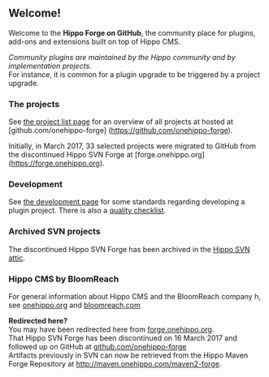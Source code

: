 
## Welcome!

Welcome to the **Hippo Forge on GitHub**, the community place for plugins, add-ons and extensions built on top of Hippo 
CMS.

_Community plugins are maintained by the Hippo community and by implementation projects._ <br/>
For instance, it is common for a plugin upgrade to be triggered by a project upgrade.

### The projects
See [the project list page](project-list.html) for an overview of all projects at hosted at [github.com/onehippo-forge]
(https://github.com/onehippo-forge).

Initially, in March 2017, 33 selected projects were migrated to GitHub from the discontinued Hippo SVN Forge 
at [forge.onehippo.org] (https://forge.onehippo.org).

### Development
See [the development page](development.html) for some standards regarding developing a plugin project. There is also a
[quality checklist](checklist.html). 

### Archived SVN projects
The discontinued Hippo SVN Forge has been archived in the [Hippo SVN attic](http://svn.onehippo.org/repos/hippo/attic/forge/).

### Hippo CMS by BloomReach
For general information about Hippo CMS and the BloomReach company h, see [onehippo.org](https://www.onehippo.org) and 
[bloomreach.com](https://www.bloomreach.com) 

<p class="alert alert-success">
    <b>Redirected here?</b><br/>
    You may have been redirected here from <a href="https://forge.onehippo.org">forge.onehippo.org</a>.<br/>
    That Hippo SVN Forge has been discontinued on 16 March 2017 and followed up on GitHub at <a href="https://github.com/onehippo-forge">github.com/onehippo-forge</a><br/>
    Artifacts previously in SVN can now be retrieved from the Hippo Maven Forge Repository at <a href="http://maven.onehippo.com/maven2-forge/">http://maven.onehippo.com/maven2-forge</a>.
</p>
